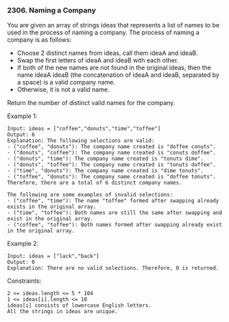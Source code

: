 ### 2306. Naming a Company

You are given an array of strings ideas that represents a list of names to be used in the process of naming a company. The process of naming a company is as follows:

*    Choose 2 distinct names from ideas, call them ideaA and ideaB.
*    Swap the first letters of ideaA and ideaB with each other.
*    If both of the new names are not found in the original ideas, then the name ideaA ideaB (the concatenation of ideaA and ideaB, separated by a space) is a valid company name.
*    Otherwise, it is not a valid name.

Return the number of distinct valid names for the company.



Example 1:

    Input: ideas = ["coffee","donuts","time","toffee"]
    Output: 6
    Explanation: The following selections are valid:
    - ("coffee", "donuts"): The company name created is "doffee conuts".
    - ("donuts", "coffee"): The company name created is "conuts doffee".
    - ("donuts", "time"): The company name created is "tonuts dime".
    - ("donuts", "toffee"): The company name created is "tonuts doffee".
    - ("time", "donuts"): The company name created is "dime tonuts".
    - ("toffee", "donuts"): The company name created is "doffee tonuts".
    Therefore, there are a total of 6 distinct company names.

    The following are some examples of invalid selections:
    - ("coffee", "time"): The name "toffee" formed after swapping already exists in the original array.
    - ("time", "toffee"): Both names are still the same after swapping and exist in the original array.
    - ("coffee", "toffee"): Both names formed after swapping already exist in the original array.

Example 2:

    Input: ideas = ["lack","back"]
    Output: 0
    Explanation: There are no valid selections. Therefore, 0 is returned.



Constraints:

    2 <= ideas.length <= 5 * 104
    1 <= ideas[i].length <= 10
    ideas[i] consists of lowercase English letters.
    All the strings in ideas are unique.
